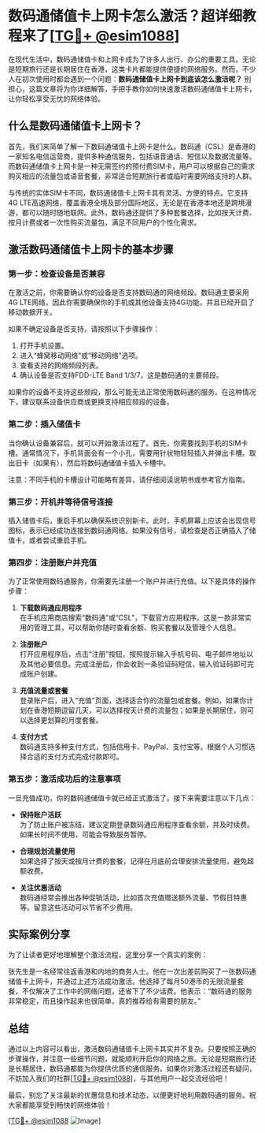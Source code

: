 # 数码通储值卡上网卡怎么激活？超详细教程来了[[TG💪+ @esim1088](https://t.me/s/esim1088)]

在现代生活中，数码通储值卡和上网卡成为了许多人出行、办公的重要工具。无论是短期旅行还是长期居住在香港，这类卡片都能提供便捷的网络服务。然而，不少人在初次使用时都会遇到一个问题：**数码通储值卡上网卡到底该怎么激活呢？** 别担心，这篇文章将为你详细解答，手把手教你如何快速激活数码通储值卡上网卡，让你轻松享受无忧的网络体验。

## 什么是数码通储值卡上网卡？

首先，我们来简单了解一下数码通储值卡上网卡是什么。数码通（CSL）是香港的一家知名电信运营商，提供多种通信服务，包括语音通话、短信以及数据流量等。而数码通储值卡上网卡是一种无需签约的预付费SIM卡，用户可以根据自己的需求购买相应的流量包或语音套餐，非常适合短期旅行者或临时需要网络支持的人群。

与传统的实体SIM卡不同，数码通储值卡上网卡具有灵活、方便的特点。它支持4G LTE高速网络，覆盖香港全境及部分国际地区，无论是在香港本地还是跨境漫游，都可以随时随地联网。此外，数码通还提供了多种套餐选择，比如按天计费、按月计费或者一次性购买流量包，满足不同用户的个性化需求。

## 激活数码通储值卡上网卡的基本步骤

### 第一步：检查设备是否兼容

在激活之前，你需要确认你的设备是否支持数码通的网络频段。数码通主要采用4G LTE网络，因此你需要确保你的手机或其他设备支持4G功能，并且已经开启了移动数据开关。

如果不确定设备是否支持，请按照以下步骤操作：

1. 打开手机设置。
2. 进入“蜂窝移动网络”或“移动网络”选项。
3. 查看支持的网络频段列表。
4. 确认设备是否支持FDD-LTE Band 1/3/7，这是数码通的主要频段。

如果你的设备不支持这些频段，那么可能无法正常使用数码通的服务。在这种情况下，建议联系设备供应商或更换支持相应频段的设备。

### 第二步：插入储值卡

当你确认设备兼容后，就可以开始激活过程了。首先，你需要找到手机的SIM卡槽。通常情况下，手机背面会有一个小孔，需要用针状物轻轻插入并弹出卡槽。取出旧卡（如果有），然后将数码通储值卡插入卡槽中。

注意：不同手机的卡槽设计可能略有差异，请仔细阅读说明书或参考官方指南。

### 第三步：开机并等待信号连接

插入储值卡后，重启手机以确保系统识别新卡。此时，手机屏幕上应该会出现信号图标，表示已经成功连接到数码通网络。如果没有信号，请检查是否正确插入了储值卡，或者尝试重启手机。

### 第四步：注册账户并充值

为了正常使用数码通服务，你需要先注册一个账户并进行充值。以下是具体的操作步骤：

1. **下载数码通应用程序**  
   在手机应用商店搜索“数码通”或“CSL”，下载官方应用程序。这是一款非常实用的管理工具，可以帮助你随时查看余额、购买套餐以及管理个人信息。

2. **注册账户**  
   打开应用程序后，点击“注册”按钮，按照提示输入手机号码、电子邮件地址以及其他必要信息。完成注册后，你会收到一条验证码短信，输入验证码即可完成账户创建。

3. **充值流量或套餐**  
   登录账户后，进入“充值”页面，选择适合你的流量包或套餐。例如，如果你计划在香港短期逗留几天，可以选择按天计费的流量包；如果是长期居住，则可以选择更划算的月度套餐。

4. **支付方式**  
   数码通支持多种支付方式，包括信用卡、PayPal、支付宝等。根据个人习惯选择合适的支付方式完成付款即可。

### 第五步：激活成功后的注意事项

一旦充值成功，你的数码通储值卡就已经正式激活了。接下来需要注意以下几点：

- **保持账户活跃**  
  为了防止账户被冻结，建议定期登录数码通应用程序查看余额，并及时续费。如果长时间不使用，可能会导致服务暂停。

- **合理规划流量使用**  
  如果选择了按天或按月计费的套餐，记得在月底前合理安排流量使用，避免超额收费。

- **关注优惠活动**  
  数码通经常会推出各种促销活动，比如首次充值赠送额外流量、节假日特惠等。留意这些活动可以节省不少费用。

## 实际案例分享

为了让读者更好地理解整个激活流程，这里分享一个真实的案例：

张先生是一名经常往返香港和内地的商务人士。他在一次出差前购买了一张数码通储值卡上网卡，并通过上述方法成功激活。他选择了每月50港币的无限流量套餐，不仅解决了工作中的网络问题，还省下了不少话费。他表示：“数码通的服务非常稳定，而且操作起来也很简单，真的推荐给有需要的朋友。”

## 总结

通过以上内容可以看出，激活数码通储值卡上网卡其实并不复杂。只要按照正确的步骤操作，并注意一些细节问题，就能顺利开启你的网络之旅。无论是短期旅行还是长期居住，数码通都能为你提供优质的通信服务。如果你对激活过程还有疑问，不妨加入我们的社群[[TG💪+ @esim1088](https://t.me/s/esim1088)]，与其他用户一起交流经验吧！

最后，别忘了关注最新的优惠信息和技术动态，以便更好地利用数码通的服务。祝大家都能享受到畅快的网络体验！

[[TG💪+ @esim1088](https://t.me/s/esim1088) ![Image](https://i.postimg.cc/4NQfJmqS/Snipaste-2025-05-13-00-14-12.png)]